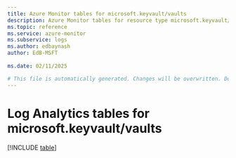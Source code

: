 ```yaml
---
title: Azure Monitor tables for microsoft.keyvault/vaults
description: Azure Monitor tables for resource type microsoft.keyvault/vaults
ms.topic: reference
ms.service: azure-monitor
ms.subservice: logs
ms.author: edbaynash
author: EdB-MSFT
   
ms.date: 02/11/2025

# This file is automatically generated. Changes will be overwritten. Do not change this file directly.
---
```


# Log Analytics tables for microsoft.keyvault/vaults  

[!INCLUDE [table](~/reusable-content/ce-skilling/azure/includes/azure-monitor/reference/tables/microsoft-keyvault_vaults-include.md)]

